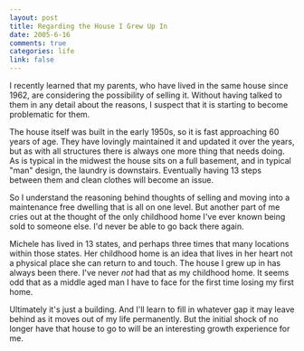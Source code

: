 ```yaml
--- 
layout: post
title: Regarding the House I Grew Up In
date: 2005-6-16
comments: true
categories: life
link: false
---
```

I recently learned that my parents, who have lived in the same house since 1962, are considering the possibility of selling it. Without having talked to them in any detail about the reasons, I suspect that it is starting to become problematic for them.

The house itself was built in the early 1950s, so it is fast approaching 60 years of age. They have lovingly maintained it and updated it over the years, but as with all structures there is always one more thing that needs doing. As is typical in the midwest the house sits on a full basement, and in typical "man" design, the laundry is downstairs. Eventually having 13 steps between them and clean clothes will become an issue.

So I understand the reasoning behind thoughts of selling and moving into a maintenance free dwelling that is all on one level. But another part of me cries out at the thought of the only childhood home I've ever known being sold to someone else. I'd never be able to go back there again.

Michele has lived in 13 states, and perhaps three times that many locations within those states. Her childhood home is an idea that lives in her heart not a physical place she can return to and touch. The house I grew up in has always been there. I've never <em>not</em> had that as my childhood home. It seems odd that as a middle aged man I have to face for the first time losing my first home.

Ultimately it's just a building. And I'll learn to fill in whatever gap it may leave behind as it moves out of my life permanently. But the initial shock of no longer have that house to go to will be an interesting growth experience for me.
